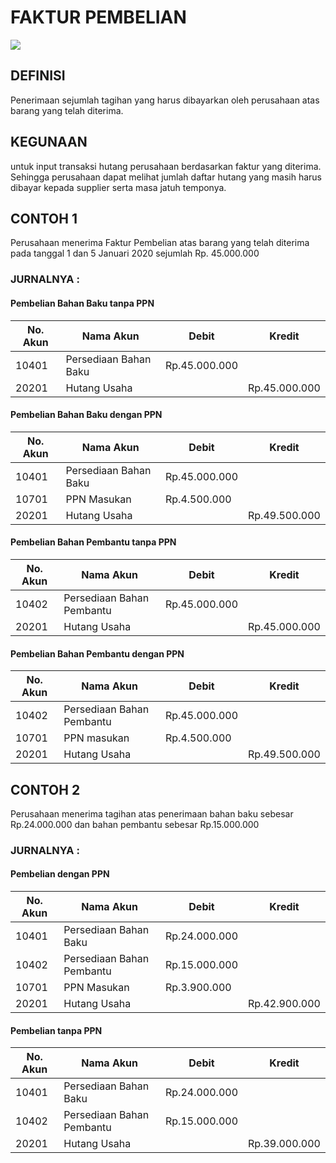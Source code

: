 # FAKTUR PEMBELIAN

![](_media/id/pembelian/faktur-pembelian.jpg)

## DEFINISI
Penerimaan sejumlah tagihan yang harus dibayarkan oleh perusahaan atas barang yang telah diterima. 

## KEGUNAAN
untuk input transaksi hutang perusahaan berdasarkan faktur yang diterima. Sehingga perusahaan dapat melihat jumlah daftar hutang yang masih harus dibayar kepada supplier serta masa jatuh temponya.

## CONTOH 1
Perusahaan menerima Faktur Pembelian atas barang yang telah diterima pada tanggal 1 dan 5 Januari 2020 sejumlah Rp. 45.000.000

### JURNALNYA :

#### Pembelian Bahan Baku tanpa PPN

|No. Akun | Nama Akun             | Debit        | Kredit        |
|-------- | --------------------- | -------------| ------------- |
|10401    | Persediaan Bahan Baku | Rp.45.000.000|               |
|20201    | Hutang Usaha          |              | Rp.45.000.000 |

#### Pembelian Bahan Baku dengan PPN

| No. Akun | Nama Akun             | Debit         | Kredit        |
| -------- | --------------------- | ------------- | ------------- |
| 10401    | Persediaan Bahan Baku | Rp.45.000.000 |               |
| 10701    | PPN Masukan           | Rp.4.500.000  |               |
| 20201    | Hutang Usaha          |               | Rp.49.500.000 |

#### Pembelian Bahan Pembantu tanpa PPN

| No. Akun | Nama Akun                 | Debit         | Kredit        |
| -------- | ------------------------- | ------------- | ------------- |
| 10402    | Persediaan Bahan Pembantu | Rp.45.000.000 |               |
| 20201    | Hutang Usaha              |               | Rp.45.000.000 |

#### Pembelian Bahan Pembantu dengan PPN

| No. Akun | Nama Akun                 | Debit         | Kredit        |
| -------- | ------------------------- | ------------- | ------------- |
| 10402    | Persediaan Bahan Pembantu | Rp.45.000.000 |               |
| 10701    | PPN masukan               | Rp.4.500.000  |               |
| 20201    | Hutang Usaha              |               | Rp.49.500.000 |

## CONTOH 2
Perusahaan menerima tagihan atas penerimaan bahan baku sebesar Rp.24.000.000 dan bahan pembantu sebesar Rp.15.000.000

### JURNALNYA :

#### Pembelian dengan PPN

| No. Akun | Nama Akun                 | Debit         | Kredit        |
| -------- | ------------------------- | ------------- | ------------- |
| 10401    | Persediaan Bahan Baku     | Rp.24.000.000 |               |
| 10402    | Persediaan Bahan Pembantu | Rp.15.000.000 |               |
| 10701    | PPN Masukan               | Rp.3.900.000  |               |
| 20201    | Hutang Usaha              |               | Rp.42.900.000 |

#### Pembelian tanpa PPN

| No. Akun | Nama Akun                 | Debit         | Kredit        |
| -------- | ------------------------- | ------------- | ------------- |
| 10401    | Persediaan Bahan Baku     | Rp.24.000.000 |               |
| 10402    | Persediaan Bahan Pembantu | Rp.15.000.000 |               |
| 20201    | Hutang Usaha              |               | Rp.39.000.000 |
